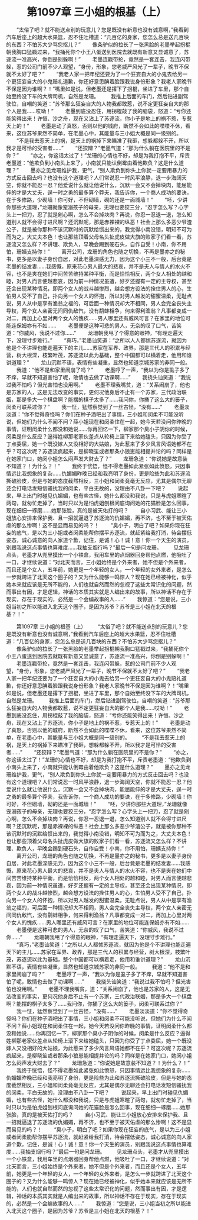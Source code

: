 # 　　第1097章 三小姐的根基（上）
　　“太俗了吧？就不能送点别的玩意儿？您是既没有新意也没有诚意啊，”我看到汽车后座上的超大水果篮，忍不住吐槽道：“几百亿的身家，您怎么总是送几百块的东西？不怕苏大少骂您抠儿？”
　　像条驴似的拉长了一张黑脸的老墨举起拐棍朝我胸口猛戳过来，“我捅死你个小王八蛋送到医院去就既有新意又显诚意了，苏逐流一准高兴，你倒是别躲啊！”
　　老墨连戳带抡，竟然是一套连击，我连闪带躲，惹的公司门前不少人观望，“身份，形象，您老威严风光了一辈子，晚节不保就不太好了吧？”
　　“我老人家一把年纪还要为了一个狂妄自大的小鬼去给另一个更狂妄自大的小鬼赔礼道歉，你还好意思腆着脸跟我说身份形象？我老人家晚节不保是因为谁啊？！”嘴里如是说，但老墨还是撂下了拐棍，坐进了车里，那个自始至终没下车的大牌司机，自然是龙珊。
　　我推上后面的车门，然后钻进副驾驶位，自嘲的笑道：“苏爷那么狂妄自大的人物我都敢惹，说不定更狂妄自大的那个人是我……哎呦！”
　　老墨到底没忍住，用拐棍敲了我的脑袋，怒道：“亏你还能笑得出来！许恒、沙之舟，现在又沾上了苏逐流，你小子是地上的祸不惹，专惹天上的！”
　　老墨是动了真怒，否则以他的城府，断然不会如此的喋喋不休，看来，这位苏爷果然不简单，在老墨心中，其能量与三小姐大概是同一级别的。
　　“不是我去惹天上的祸，是天上的祸掉下来瞄准了我砸，想躲都躲不开，所以我才是可怜的受害者……”
　　“还狡辩？”老墨气道：“那为什么躺在医院里的不是你？”
　　“亦之，你这话太过了！”龙珊的心情也不好，却是为我打抱不平，斥责老墨道：“他欺负到小南头上来了，小南就只能认倒霉由着他欺负？这是什么道理？”
　　墨亦之见龙珊维护我，更气，“别人欺负到你头上你就一定要用暴力的方式反击回去吗？也没有这个道理吧？人们常说忍一时风平浪静，退一步海阔天空，你就不能忍一忍？他爱说什么就让他说什么，沉默一会又不会掉块肉，能屈能伸的才是大丈夫，逞一时之勇的最多算个莽夫，我告诉你，一个商人成功的要诀，在于多修路，少砌墙！你可好，不但砌墙，砌的还是一面城墙！”
　　“呸，少讲你那些大道理，”龙珊就像宠溺孩子的母亲，无理也要狡三分，“忍字怎么写？心字头上一把刀，忍了就是剜心啊，怎么不会掉块肉？再说，你忍一忍退一退，怎么知道别人就不会得寸进尺啊？还沉默呢，那是赤裸裸的纵恶！社会上那么多恶少爷渣公子，就是被你那种不该沉默时的沉默给惯出来的，我觉得小南没错，明知不可为而为之，大丈夫本色！也让那些顶着父母名头扯虎皮做大旗的败家子们看一看，苏逐流又怎么样？不讲理、欺负人，早晚会踢到硬石头，自作自受！小南，你不用怕，珊姨支持你！”
　　离开公司，龙珊的角色也随之切换，不再是墨亦之的秘书，更多是以妻子身份自居，对此老墨深感无力，因为这个小三不一般，后台竟是老墨的结发妻……我感慨，原来花心男人最大的悲哀，并不是夫人与情人的水火不容，也不是夹在她们中间苦苦维持某种平衡，而是恰恰相反，两个女人相处的越和睦，对男人而言便越悲哀，因为前一种情况虽遭，好歹还握有一定的主导权，甚至还会出现某种情况，即两个女人的战斗越惨烈，越会想方设法的拴住男人的心，生怕男人受不了自己，扑向另一个女人的怀抱，所以对男人越发的甜蜜温柔，无耻点说，男人从中是享有渔翁之福的，可后面一种情况却大不相同，男人会完全丧失主导权，两个女人亲密无间同仇敌忾，没有鹬蚌相争，何来得利渔翁？凡事都变成一对二，再加上心里对两个女人的愧疚……男人哪里还有威风可言？在家里的地位可能连保姆亦有不如……
　　老墨便是这种可悲的男人，无奈的叹了口气，苦笑道：“你威风，我说不过你……”
　　龙珊朝我甩了个得意的眼神，“有理走遍天下，没理寸步难行。”
　　“真巧，”老墨讪笑道：“之所以人人都怵苏逐流，就因为他是个不讲理也能走遍天下的主儿……苏家在军界、政界，那是三代人的积累与经营，树大根深，枝繁叶茂，苏逐流以此为基础，整个中国都可以横着走，他用和谁讲道理？”
　　龙山沉默不语，表情有些凝重，显然也知道京城苏家的非同一般。
　　我道：“他不是和家里闹崩了吗？”
　　老墨哼了一声，“我以为你是虱子多了不痒，早就不知道害怕了呢，敢情也去做了功课啊……”
　　我挠头讪笑道：“我说过我不怕吗？但光害怕也没用啊。”
　　老墨不理我嘴贫，道：“关系闹崩了，他也是苏家的人，这是无法改变的事实，更何况他身后不止有一个苏家，三代政治联姻，那是多大一个棋盘啊？能摆的棋子太多了……我问你，你捅了这么大的篓子，闵柔可联系过你？”
　　我一怔，猛然察觉到了一丝古怪，“没有……”
　　老墨淡淡道：“你不觉得奇怪吗？你们在种子酒吧出了事情，三小姐和闵柔不可能没听说，但她们为什么不闻不问？薛小姐现在和闵柔住在一起，她今天若没问你昨晚的事情，证明闵柔什么都没和她说……你再回忆一下，柳家那个臭小子阴你的时候，闵柔是什么反应？逼得姓柳那老家伙差点从轮椅上滚下来给她磕头，只因为你受了丁点委屈，她一个既没嫁人又没相好的大姑娘，为此惹来了多少风言风语她都不在乎？可这次呢？苏逐流疯起来，是柳晓笙或者那条小狼崽能相提并论的吗？同样是在她家门口，她闵小姐怎么闷声发大财去了？”
　　龙珊急道：“你说她是故意装不知道？！为什么？！”
　　我终于恍悟，怪不得老墨如此紧张如此愤怒，只因事情远比我想象的复杂……仇媚媚昨晚已经和我亮明了身份，更是险些为此和苏逐流撕破脸皮，但是与她的态度截然相反，三小姐和闵柔竟毫无反应，尤其是偶尔无聊还会打电话发短信骚扰我的闵柔，平白无故的，没理由不八卦一下吧？
　　说起来，早上出门时碰见仇媚媚，也有些古怪，她什么都没和我说，只是与虎姐寒暄了两句，就匆忙走掉了，当时只以为是怕虎姐刨根问底询问她的花猫脸是怎么回事，现在细细一琢磨……她那张脸，真的是被天佑打的吗？
　　自小习武、能让三小姐放心安排来保护我、且一招就逼退了苏逐流的仇媚媚，再不济，也不至于被天佑虐的那么惨啊！这不是显而易见的吗？！
　　“臭小子，明白了吧？如果你现在狂妄的底气，是以为三小姐或者闵柔能帮你摆平苏逐流，就赶紧给我打消，待会摆低姿态，诚心诚意的向人家道个歉，记住，是诚！心！诚！意！你一个天生的演员，别跟我说这点事情也算难度……我抽支烟行吗？”最后一句是问龙珊。
　　见龙珊点头，老墨才从兜里摸出一个小铁盒，我用车里的点烟器回身帮他点燃，他吸吐了一口，才继续说道：“对北天而言，三小姐始终是个外来者，她不但是个外来者，而且还是个女人，五年前，她更是一个年轻的女人，一个年轻的女外来者，是怎么一步就跨进了北天这个圈子的？又为什么能够一鸣惊人？现在她已经被神化，似乎她本来就应该是无所不能的，人们也就自然而然的忽视了这些太常识化的问题，然而事出有因，才是逻辑，神话的本质其实就是人编出来的故事，所以神话不存在于现实，存在于现实的，必然是一个会编故事的人……”
　　我惊道：“您是说，三小姐当初之所以能进入北天这个圈子，是因为苏爷？苏爷是三小姐在北天的根基？！”

　　第1097章 三小姐的根基（上）
　　“太俗了吧？就不能送点别的玩意儿？您是既没有新意也没有诚意啊，”我看到汽车后座上的超大水果篮，忍不住吐槽道：“几百亿的身家，您怎么总是送几百块的东西？不怕苏大少骂您抠儿？”
　　像条驴似的拉长了一张黑脸的老墨举起拐棍朝我胸口猛戳过来，“我捅死你个小王八蛋送到医院去就既有新意又显诚意了，苏逐流一准高兴，你倒是别躲啊！”
　　老墨连戳带抡，竟然是一套连击，我连闪带躲，惹的公司门前不少人观望，“身份，形象，您老威严风光了一辈子，晚节不保就不太好了吧？”
　　“我老人家一把年纪还要为了一个狂妄自大的小鬼去给另一个更狂妄自大的小鬼赔礼道歉，你还好意思腆着脸跟我说身份形象？我老人家晚节不保是因为谁啊？！”嘴里如是说，但老墨还是撂下了拐棍，坐进了车里，那个自始至终没下车的大牌司机，自然是龙珊。
　　我推上后面的车门，然后钻进副驾驶位，自嘲的笑道：“苏爷那么狂妄自大的人物我都敢惹，说不定更狂妄自大的那个人是我……哎呦！”
　　老墨到底没忍住，用拐棍敲了我的脑袋，怒道：“亏你还能笑得出来！许恒、沙之舟，现在又沾上了苏逐流，你小子是地上的祸不惹，专惹天上的！”
　　老墨是动了真怒，否则以他的城府，断然不会如此的喋喋不休，看来，这位苏爷果然不简单，在老墨心中，其能量与三小姐大概是同一级别的。
　　“不是我去惹天上的祸，是天上的祸掉下来瞄准了我砸，想躲都躲不开，所以我才是可怜的受害者……”
　　“还狡辩？”老墨气道：“那为什么躺在医院里的不是你？”
　　“亦之，你这话太过了！”龙珊的心情也不好，却是为我打抱不平，斥责老墨道：“他欺负到小南头上来了，小南就只能认倒霉由着他欺负？这是什么道理？”
　　墨亦之见龙珊维护我，更气，“别人欺负到你头上你就一定要用暴力的方式反击回去吗？也没有这个道理吧？人们常说忍一时风平浪静，退一步海阔天空，你就不能忍一忍？他爱说什么就让他说什么，沉默一会又不会掉块肉，能屈能伸的才是大丈夫，逞一时之勇的最多算个莽夫，我告诉你，一个商人成功的要诀，在于多修路，少砌墙！你可好，不但砌墙，砌的还是一面城墙！”
　　“呸，少讲你那些大道理，”龙珊就像宠溺孩子的母亲，无理也要狡三分，“忍字怎么写？心字头上一把刀，忍了就是剜心啊，怎么不会掉块肉？再说，你忍一忍退一退，怎么知道别人就不会得寸进尺啊？还沉默呢，那是赤裸裸的纵恶！社会上那么多恶少爷渣公子，就是被你那种不该沉默时的沉默给惯出来的，我觉得小南没错，明知不可为而为之，大丈夫本色！也让那些顶着父母名头扯虎皮做大旗的败家子们看一看，苏逐流又怎么样？不讲理、欺负人，早晚会踢到硬石头，自作自受！小南，你不用怕，珊姨支持你！”
　　离开公司，龙珊的角色也随之切换，不再是墨亦之的秘书，更多是以妻子身份自居，对此老墨深感无力，因为这个小三不一般，后台竟是老墨的结发妻……我感慨，原来花心男人最大的悲哀，并不是夫人与情人的水火不容，也不是夹在她们中间苦苦维持某种平衡，而是恰恰相反，两个女人相处的越和睦，对男人而言便越悲哀，因为前一种情况虽遭，好歹还握有一定的主导权，甚至还会出现某种情况，即两个女人的战斗越惨烈，越会想方设法的拴住男人的心，生怕男人受不了自己，扑向另一个女人的怀抱，所以对男人越发的甜蜜温柔，无耻点说，男人从中是享有渔翁之福的，可后面一种情况却大不相同，男人会完全丧失主导权，两个女人亲密无间同仇敌忾，没有鹬蚌相争，何来得利渔翁？凡事都变成一对二，再加上心里对两个女人的愧疚……男人哪里还有威风可言？在家里的地位可能连保姆亦有不如……
　　老墨便是这种可悲的男人，无奈的叹了口气，苦笑道：“你威风，我说不过你……”
　　龙珊朝我甩了个得意的眼神，“有理走遍天下，没理寸步难行。”
　　“真巧，”老墨讪笑道：“之所以人人都怵苏逐流，就因为他是个不讲理也能走遍天下的主儿……苏家在军界、政界，那是三代人的积累与经营，树大根深，枝繁叶茂，苏逐流以此为基础，整个中国都可以横着走，他用和谁讲道理？”
　　龙山沉默不语，表情有些凝重，显然也知道京城苏家的非同一般。
　　我道：“他不是和家里闹崩了吗？”
　　老墨哼了一声，“我以为你是虱子多了不痒，早就不知道害怕了呢，敢情也去做了功课啊……”
　　我挠头讪笑道：“我说过我不怕吗？但光害怕也没用啊。”
　　老墨不理我嘴贫，道：“关系闹崩了，他也是苏家的人，这是无法改变的事实，更何况他身后不止有一个苏家，三代政治联姻，那是多大一个棋盘啊？能摆的棋子太多了……我问你，你捅了这么大的篓子，闵柔可联系过你？”
　　我一怔，猛然察觉到了一丝古怪，“没有……”
　　老墨淡淡道：“你不觉得奇怪吗？你们在种子酒吧出了事情，三小姐和闵柔不可能没听说，但她们为什么不闻不问？薛小姐现在和闵柔住在一起，她今天若没问你昨晚的事情，证明闵柔什么都没和她说……你再回忆一下，柳家那个臭小子阴你的时候，闵柔是什么反应？逼得姓柳那老家伙差点从轮椅上滚下来给她磕头，只因为你受了丁点委屈，她一个既没嫁人又没相好的大姑娘，为此惹来了多少风言风语她都不在乎？可这次呢？苏逐流疯起来，是柳晓笙或者那条小狼崽能相提并论的吗？同样是在她家门口，她闵小姐怎么闷声发大财去了？”
　　龙珊急道：“你说她是故意装不知道？！为什么？！”
　　我终于恍悟，怪不得老墨如此紧张如此愤怒，只因事情远比我想象的复杂……仇媚媚昨晚已经和我亮明了身份，更是险些为此和苏逐流撕破脸皮，但是与她的态度截然相反，三小姐和闵柔竟毫无反应，尤其是偶尔无聊还会打电话发短信骚扰我的闵柔，平白无故的，没理由不八卦一下吧？
　　说起来，早上出门时碰见仇媚媚，也有些古怪，她什么都没和我说，只是与虎姐寒暄了两句，就匆忙走掉了，当时只以为是怕虎姐刨根问底询问她的花猫脸是怎么回事，现在细细一琢磨……她那张脸，真的是被天佑打的吗？
　　自小习武、能让三小姐放心安排来保护我、且一招就逼退了苏逐流的仇媚媚，再不济，也不至于被天佑虐的那么惨啊！这不是显而易见的吗？！
　　“臭小子，明白了吧？如果你现在狂妄的底气，是以为三小姐或者闵柔能帮你摆平苏逐流，就赶紧给我打消，待会摆低姿态，诚心诚意的向人家道个歉，记住，是诚！心！诚！意！你一个天生的演员，别跟我说这点事情也算难度……我抽支烟行吗？”最后一句是问龙珊。
　　见龙珊点头，老墨才从兜里摸出一个小铁盒，我用车里的点烟器回身帮他点燃，他吸吐了一口，才继续说道：“对北天而言，三小姐始终是个外来者，她不但是个外来者，而且还是个女人，五年前，她更是一个年轻的女人，一个年轻的女外来者，是怎么一步就跨进了北天这个圈子的？又为什么能够一鸣惊人？现在她已经被神化，似乎她本来就应该是无所不能的，人们也就自然而然的忽视了这些太常识化的问题，然而事出有因，才是逻辑，神话的本质其实就是人编出来的故事，所以神话不存在于现实，存在于现实的，必然是一个会编故事的人……”
　　我惊道：“您是说，三小姐当初之所以能进入北天这个圈子，是因为苏爷？苏爷是三小姐在北天的根基？！”
